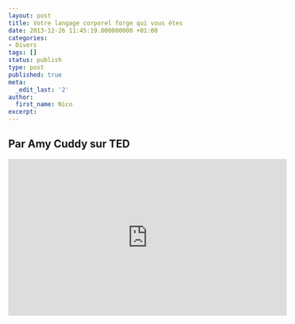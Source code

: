 ```yaml
---
layout: post
title: Votre langage corporel forge qui vous êtes
date: 2013-12-26 11:45:19.000000000 +01:00
categories:
- Divers
tags: []
status: publish
type: post
published: true
meta:
  _edit_last: '2'
author:
  first_name: Nico
excerpt:
---
```

<h2>Par Amy Cuddy sur TED</h2>
<p><iframe src="https://embed.ted.com/talks/lang/fr/amy_cuddy_your_body_language_shapes_who_you_are.html" height="315" width="560" allowfullscreen="" frameborder="0" scrolling="no"></iframe></p>
<p>&nbsp;</p>
<p>&nbsp;</p>
